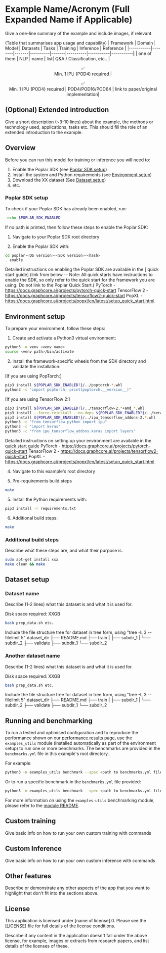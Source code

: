 # Example Name/Acronym (Full Expanded Name if Applicable)
Give a one-line summary of the example and include images, if relevant.

(Table that summarises app usage and capability)
| Framework | Domain | Model | Datasets | Tasks | Training | Inference | Reference |
|-----------|--------|-------|----------|-------|----------|-----------|-----------|
| one of them | NLP | name | list| Q&A / Classification, etc.. | <p style="text-align: center;">✅ <br> Min. 1 IPU (POD4) required  | <p style="text-align: center;">✅ <br> Min. 1 IPU (POD4) required | POD4/POD16/POD64 | link to paper/original implementation|

## (Optional) Extended introduction
Give a short description (~3-10 lines) about the example, the methods or technology used, applications, tasks etc. This should fill the role of an extended introduction to the example.

## Overview
Before you can run this model for training or inference you will need to:

1. Enable the Poplar SDK (see [Poplar SDK setup](#poplar-sdk-setup))
2. Install the system and Python requirements (see [Environment setup](#environment-setup))
3. Download the XX dataset (See [Dataset setup](#dataset-setup))
4. etc.

### Poplar SDK setup
To check if your Poplar SDK has already been enabled, run:
```bash
 echo $POPLAR_SDK_ENABLED
 ```

If no path is printed, then follow these steps to enable the Poplar SDK:
1. Navigate to your Poplar SDK root directory

2. Enable the Poplar SDK with:
```bash
cd poplar-<OS version>-<SDK version>-<hash>
. enable
```

Detailed instructions on enabling the Poplar SDK are available in the [<framework> quick start guide] (link from below -- Note: All quick starts have instructions to enable the SDK, so only refer to the quick start for the framework you are using. Do not link to the Poplar Quick Start.)
PyTorch - https://docs.graphcore.ai/projects/pytorch-quick-start
TensorFlow 2 - https://docs.graphcore.ai/projects/tensorflow2-quick-start
PopXL - https://docs.graphcore.ai/projects/popxl/en/latest/setup_quick_start.html.


## Environment setup
To prepare your environment, follow these steps:

1. Create and activate a Python3 virtual environment:
```bash
python3 -m venv <venv name>
source <venv path>/bin/activate
```

2. Install the framework-specific wheels from the SDK directory and validate the installation:

[If you are using PopTorch:]
```bash
pip3 install ${POPLAR_SDK_ENABLED?}/../poptorch-*.whl
python3 -c "import poptorch; print(poptorch.__version__)"
```

[If you are using TensorFlow 2:]
```bash
pip3 install ${POPLAR_SDK_ENABLED?}/../tensorflow-2.*+amd_*.whl
pip3 install --force-reinstall --no-deps ${POPLAR_SDK_ENABLED?}/../keras-2.*.whl
pip3 install ${POPLAR_SDK_ENABLED?}/../ipu_tensorflow_addons-2.*.whl
python3 -c "from tensorflow.python import ipu"
python3 -c "import keras"
python3 -c "from ipu_tensorflow_addons.keras import layers"
```

Detailed instructions on setting up your <framework> environment are available in the [<framework> quick start guide](<link from below>)
PyTorch - https://docs.graphcore.ai/projects/pytorch-quick-start
TensorFlow 2 - https://docs.graphcore.ai/projects/tensorflow2-quick-start
PopXL - https://docs.graphcore.ai/projects/popxl/en/latest/setup_quick_start.html.


4. Navigate to this example's root directory

5. Pre-requirements build steps
```bash
make
```

5. Install the Python requirements with:
```bash
pip3 install -r requirements.txt
```

6. Additional build steps:
```bash
make
```

### Additional build steps
Describe what these steps are, and what their purpose is.
```bash
sudo apt-get install xxx
make clean && make
```

## Dataset setup

### Dataset name
Describe (1-2 lines) what this dataset is and what it is used for.

Disk space required: XXGB
```bash
bash prep_data.sh etc.
```
Include the file structure tree for dataset in tree form, using "tree -L 3 --filelimit 5"
dataset_dir
├── README.md
├── train
|   ├── subdir_1
|   └── subdir_2
├── validate
    ├── subdir_1
    └── subdir_2

### Another dataset name
Describe (1-2 lines) what this dataset is and what it is used for.

Disk space required: XXGB
```bash
bash prep_data.sh etc.
```
Include the file structure tree for dataset in tree form, using "tree -L 3 --filelimit 5"
dataset_dir
├── README.md
├── train
|   ├── subdir_1
|   └── subdir_2
├── validate
    ├── subdir_1
    └── subdir_2


## Running and benchmarking

To run a tested and optimised configuration and to reproduce the performance shown on our [performance results page](https://www.graphcore.ai/performance-results), use the `examples_utils` module (installed automatically as part of the environment setup) to run one or more benchmarks. The benchmarks are provided in the `benchmarks.yml` file in this example's root directory.

For example:

```bash
python3 -m examples_utils benchmark --spec <path to benchmarks.yml file>
```

Or to run a specific benchmark in the `benchmarks.yml` file provided:

```bash
python3 -m examples_utils benchmark --spec <path to benchmarks.yml file> --benchmark <name of benchmark>
```

For more information on using the `examples-utils` benchmarking module, please refer to the [module README](https://github.com/graphcore/examples-utils/blob/master/examples_utils/benchmarks/README.md).


## Custom training
Give basic info on how to run your own custom training with commands

## Custom Inference
Give basic info on how to run your own custom inference with commands

## Other features
Describe or demonstrate any other aspects of the app that you want to highlight that don't fit into the sections above.

## License

This application is licensed under [name of license].0. Please see the [LICENSE]<link to license> file for full details of the license conditions.

Describe if any content in the application doesn't fall under the above license, for example, images or extracts from research papers, and list details of the licenses of these.
